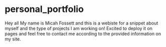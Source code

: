 # personal_portfolio
Hey all My name is Micah Fossett and this is a webiste for a snippet about myself and the type of projects I am working on! Excited to deploy it on pages and feel free to contact me according to the provided information on my site.
